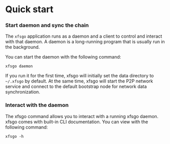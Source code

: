 # Quick start

### Start daemon and sync the chain

The `xfsgo` application runs as a daemon and a client to control and interact with that daemon. A daemon is a long-running program that is usually run in the background.

You can start the daemon with the following command:

```
xfsgo daemon
```

If you run it for the first time, xfsgo will initially set the data directory to `~/.xfsgo` by default. At the same time, xfsgo will start the P2P network service and connect to the default bootstrap node for network data synchronization.

### Interact with the daemon

The xfsgo command allows you to interact with a running xfsgo daemon. xfsgo comes with built-in CLI documentation. You can view with the following command:

```
xfsgo -h
```

